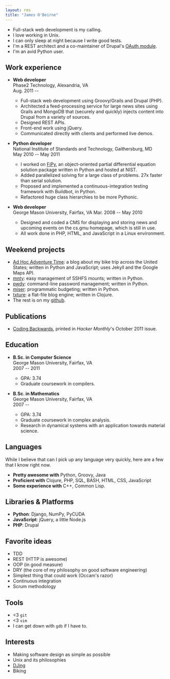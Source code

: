```yaml
---
layout: res
title: "James O'Beirne"
---
```


- Full-stack web development is my calling.
- I love working in Unix.
- I can only sleep at night because I write good tests.
- I'm a REST architect and a co-maintainer of Drupal's [OAuth
  module](http://drupal.org/project/oauth).
- I'm an avid Python user.

## Work experience

- **Web developer**  
  Phase2 Technology, Alexandria, VA  
  Aug. 2011 --
  - Full-stack web development using Groovy/Grails and Drupal (PHP).
  - Architected a feed-processing service for large news sites using Grails and
    MongoDB that (securely and quickly) injects content into Drupal from a variety of
    sources.
  - Designed REST APIs.
  - Front-end work using jQuery.
  - Communicated directly with clients and performed live demos.

- **Python developer**  
  National Institute of Standards and Technology, Gaithersburg, MD  
  May 2010 -- May 2011

  - I worked on [FiPy](http://www.ctcms.nist.gov/fipy/), an object-oriented
    partial differential equation solution package written in Python and hosted
    at NIST.
  - Added parallelized solving for a large class of problems. 27x faster than
    serial solution.
  - Proposed and implemented a continuous-integration testing framework with
    Buildbot, in Python.
  - Refactored huge class hierarchies to be more Pythonic.

- **Web developer**  
  George Mason University, Fairfax, VA
  Mar. 2008 -- May 2010

  - Designed and coded a CMS for displaying and storing news and upcoming events
    on the cs.gmu homepage, which is still in use.
  - All work done in PHP, HTML, and JavaScript in a Linux environment.

## Weekend projects

- [Ad Hoc Adventure Time](http://ahadventure.us/): a blog about my bike trip
  across the United States; written in Python and JavaScript; uses Jekyll and
  the Google Maps API.
- [mnty](https://github.com/jamesob/mnty): easy management of SSHFS mounts; 
  written in Python.
- [pwdy](https://github.com/jamesob/pwdy): command-line password management;
  written in Python.
- [miser](https://github.com/jamesob/Miser): programmatic budgeting; written in
  Python.
- [txture](https://github.com/jamesob/txture): a flat-file blog engine; written
  in Clojure.
- The rest is on my [github](https://github.com/jamesob/).

## Publications

- [Coding Backwards](http://hackermonthly.com/issue-17.html), printed in *Hacker
  Monthly*'s October 2011 issue.
 
## Education

- **B.Sc. in Computer Science**  
  George Mason University, Fairfax, VA  
  2007 -- 2011
  - GPA: 3.74
  - Graduate coursework in compilers.
                                    

- **B.Sc. in Mathematics**  
  George Mason University, Fairfax, VA  
  2007 -- 
  - GPA: 3.74
  - Graduate coursework in complex analysis.
  - Research in dynamical systems with an application towards material science.
                                    
                          

## Languages

While I believe that can I pick up any language very quickly, here are a few
that I know right now.

- **Pretty awesome with** Python, Groovy, Java
- **Proficient with** Clojure, PHP, SQL, BASH, HTML, CSS, JavaScript
- **Some experience with** C++, Common Lisp.

## Libraries & Platforms

- **Python**: Django, NumPy, PyCUDA
- **JavaScript**: jQuery, a little Node.js
- **PHP**: Drupal

## Favorite ideas

- TDD
- REST (HTTP is awesome)
- OOP (in good measure)
- DRY (the core of my philosophy on good software engineering)
- Simplest thing that could work (Occam's razor)
- Continuous integration
- Scrum methodology

## Tools

- &lt;3 `git`
- &lt;3 `vim`
- I can get down with `gdb` if I have to.


## Interests

- Making software design as simple as possible
- Unix and its philosophies
- [DJing](soundcloud.com/jamesob)
- Biking

